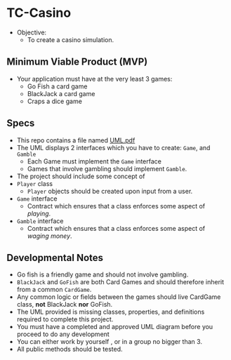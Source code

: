 # TC-Casino
* Objective:
  * To create a casino simulation.

## Minimum Viable Product (MVP)
* Your application must have at the very least 3 games:
  * Go Fish a card game
  * BlackJack a card game
  * Craps a dice game

## Specs
* This repo contains a file named [UML.pdf](https://github.com/Zipcoder/CR-MacroLabs-OOP-Casino/blob/master/UML.pdf)
* The UML displays 2 interfaces which you have to create: `Game`, and `Gamble`
  * Each Game must implement the `Game` interface
  * Games that involve gambling should implement `Gamble`.
* The project should include some concept of
 * `Player` class
   * `Player` objects should be created upon input from a user.
 * `Game` interface
   * Contract which ensures that a class enforces some aspect of _playing_.
 * `Gamble` interface
   * Contract which ensures that a class enforces some aspect of _waging money_.
  
 

## Developmental Notes
* Go fish is a friendly game and should not involve gambling.
* `BlackJack` and `GoFish` are both Card Games and should therefore inherit from a common `CardGame`.
* Any common logic or fields between the games should live CardGame class, **not** BlackJack **nor** GoFish.
* The UML provided is missing classes, properties, and definitions required to complete this project.
* You must have a completed and approved UML diagram before you proceed to do any development
* You can either work by yourself , or in a group no bigger than 3.
* All public methods should be tested.
